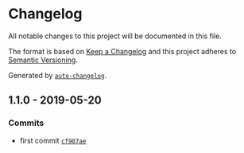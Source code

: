 # Changelog

All notable changes to this project will be documented in this file.

The format is based on [Keep a Changelog](http://keepachangelog.com/en/1.0.0/)
and this project adheres to [Semantic Versioning](http://semver.org/spec/v2.0.0.html).

Generated by [`auto-changelog`](https://github.com/CookPete/auto-changelog).

## 1.1.0 - 2019-05-20

### Commits

- first commit [`cf907ae`](https://github.com/rlamsal1256/changelog/commit/cf907aeefd10ab11e10e09faaf5a52ffe69d9053)
